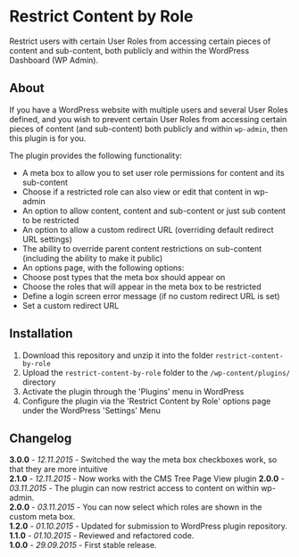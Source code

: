 # Restrict Content by Role

Restrict users with certain User Roles from accessing certain pieces of content and sub-content, both publicly and within the WordPress Dashboard (WP Admin).

## About

If you have a WordPress website with multiple users and several User Roles defined, and you wish to prevent certain User Roles from accessing certain pieces of content (and sub-content) both publicly and within `wp-admin`, then this plugin is for you.

The plugin provides the following functionality:

- A meta box to allow you to set user role permissions for content and its sub-content
- Choose if a restricted role can also view or edit that content in wp-admin
- An option to allow content, content and sub-content or just sub content to be restricted
- An option to allow a custom redirect URL (overriding default redirect URL settings)
- The ability to override parent content restrictions on sub-content (including the ability to make it public)
- An options page, with the following options:
 - Choose post types that the meta box should appear on
 - Choose the roles that will appear in the meta box to be restricted
 - Define a login screen error message (if no custom redirect URL is set)
 - Set a custom redirect URL

## Installation

1. Download this repository and unzip it into the folder `restrict-content-by-role`
2. Upload the `restrict-content-by-role` folder to the `/wp-content/plugins/` directory
3. Activate the plugin through the 'Plugins' menu in WordPress
4. Configure the plugin via the 'Restrict Content by Role' options page under the WordPress 'Settings' Menu

## Changelog

**3.0.0** - *12.11.2015* - Switched the way the meta box checkboxes work, so that they are more intuitive  
**2.1.0** - *12.11.2015* - Now works with the CMS Tree Page View plugin
**2.0.0** - *03.11.2015* - The plugin can now restrict access to content on within wp-admin.  
**2.0.0** - *03.11.2015* - You can now select which roles are shown in the custom meta box.  
**1.2.0** - *01.10.2015* - Updated for submission to WordPress plugin repository.  
**1.1.0** - *01.10.2015* - Reviewed and refactored code.  
**1.0.0** - *29.09.2015* - First stable release.  
